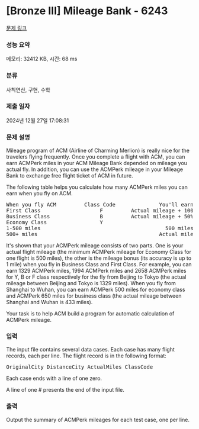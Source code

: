# [Bronze III] Mileage Bank - 6243 

[문제 링크](https://www.acmicpc.net/problem/6243) 

### 성능 요약

메모리: 32412 KB, 시간: 68 ms

### 분류

사칙연산, 구현, 수학

### 제출 일자

2024년 12월 27일 17:08:31

### 문제 설명

<p>Mileage program of ACM (Airline of Charming Merlion) is really nice for the travelers flying frequently. Once you complete a flight with ACM, you can earn ACMPerk miles in your ACM Mileage Bank depended on mileage you actual fly. In addition, you can use the ACMPerk mileage in your Mileage Bank to exchange free flight ticket of ACM in future. </p>

<p>The following table helps you calculate how many ACMPerk miles you can earn when you fly on ACM. </p>

<pre>When you fly ACM         Class Code              You'll earn
First Class                   F         Actual mileage + 100% mileage Bonus
Business Class                B         Actual mileage + 50% mileage Bonus 
Economy Class                 Y
1-500 miles                                        500 miles
500+ miles                                       Actual mileage</pre>

<p>It's shown that your ACMPerk mileage consists of two parts. One is your actual flight mileage (the minimum ACMPerk mileage for Economy Class for one flight is 500 miles), the other is the mileage bonus (its accuracy is up to 1 mile) when you fly in Business Class and First Class. For example, you can earn 1329 ACMPerk miles, 1994 ACMPerk miles and 2658 ACMPerk miles for Y, B or F class respectively for the fly from Beijing to Tokyo (the actual mileage between Beijing and Tokyo is 1329 miles). When you fly from Shanghai to Wuhan, you can earn ACMPerk 500 miles for economy class and ACMPerk 650 miles for business class (the actual mileage between Shanghai and Wuhan is 433 miles). </p>

<p>Your task is to help ACM build a program for automatic calculation of ACMPerk mileage. </p>

### 입력 

 <p>The input file contains several data cases. Each case has many flight records, each per line. The flight record is in the following format: </p>

<pre>OriginalCity DistanceCity ActualMiles ClassCode </pre>

<p>Each case ends with a line of one zero. </p>

<p>A line of one # presents the end of the input file. </p>

### 출력 

 <p>Output the summary of ACMPerk mileages for each test case, one per line.</p>

